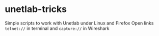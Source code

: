 # unetlab-tricks
Simple scripts to work with Unetlab under Linux and Firefox
Open links `telnet://` in terminal and `capture://` in Wireshark
